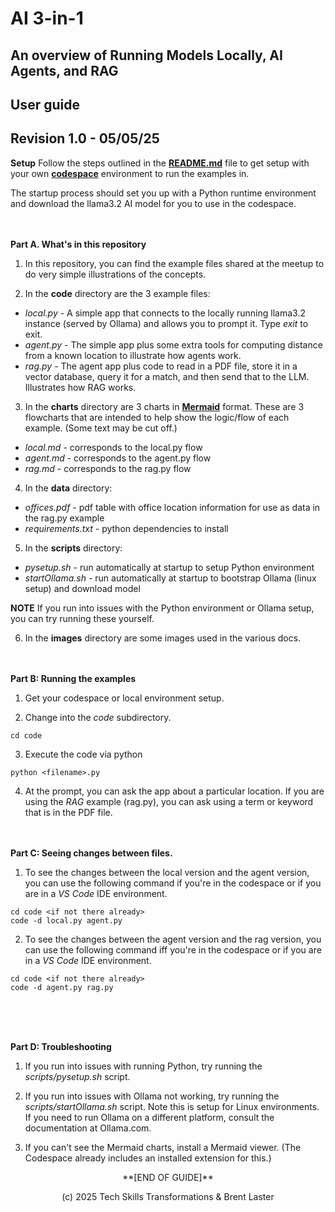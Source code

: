 # AI 3-in-1 
## An overview of Running Models Locally, AI Agents, and RAG
## User guide 
## Revision 1.0 - 05/05/25

**Setup**
Follow the steps outlined in the [**README.md**](./README.md) file to get setup with your own [**codespace**](https://github.com/features/codespaces) environment to run the examples in. 

The startup process should set you up with a Python runtime environment and download the llama3.2 AI model for you to use in the codespace.
<br><br><br>

**Part A. What's in this repository**

1. In this repository, you can find the example files shared at the meetup to do very simple illustrations of the concepts.

2. In the **code** directory are the 3 example files:

- *local.py* - A simple app that connects to the locally running llama3.2 instance (served by Ollama) and allows you to prompt it. Type *exit* to exit.
- *agent.py* - The simple app plus some extra tools for computing distance from a known location to illustrate how agents work.
- *rag.py* - The agent app plus code to read in a PDF file, store it in a vector database, query it for a match, and then send that to the LLM. Illustrates how RAG works.

3. In the **charts** directory are 3 charts in [**Mermaid**](https://www.mermaidchart.com/) format. These are 3 flowcharts that are intended to help show the logic/flow of each example. (Some text may be cut off.)

- *local.md* - corresponds to the local.py flow
- *agent.md* - corresponds to the agent.py flow
- *rag.md* - corresponds to the rag.py flow 
   
4. In the **data** directory:

- *offices.pdf* - pdf table with office location information for use as data in the rag.py example
- *requirements.txt* - python dependencies to install

5. In the **scripts** directory:

- *pysetup.sh* - run automatically at startup to setup Python environment
- *startOllama.sh* - run automatically at startup to bootstrap Ollama (linux setup) and download model

**NOTE** If you run into issues with the Python environment or Ollama setup, you can try running these yourself.

6. In the **images** directory are some images used in the various docs.
<br><br><br>

**Part B: Running the examples**

1. Get your codespace or local environment setup.

2. Change into the *code* subdirectory.
```
cd code
```

3. Execute the code via python
```
python <filename>.py
```

4. At the prompt, you can ask the app about a particular location. If you are using the *RAG* example (rag.py), you can ask using a term or keyword that is in the PDF file.
<br><br><br>

**Part C: Seeing changes between files.**

1. To see the changes between the local version and the agent version, you can use the following command if you're in the codespace or if you are in a *VS Code* IDE environment.

```
cd code <if not there already>
code -d local.py agent.py
```

2. To see the changes between the agent version and the rag version, you can use the following command iff you're in the codespace or if you are in a *VS Code* IDE environment.

```
cd code <if not there already>
code -d agent.py rag.py
```
<br><br><br>

**Part D: Troubleshooting**

1. If you run into issues with running Python, try running the *scripts/pysetup.sh* script.

2. If you run into issues with Ollama not working, try running the *scripts/startOllama.sh* script. Note this is setup for Linux environments. If you need to run Ollama on a different platform, consult the documentation at Ollama.com.

3. If you can't see the Mermaid charts, install a Mermaid viewer. (The Codespace already includes an installed extension for this.)


<p align="center">
**[END OF GUIDE]**
</p>
<p align="center">
(c) 2025 Tech Skills Transformations & Brent Laster
</br></br></br>

